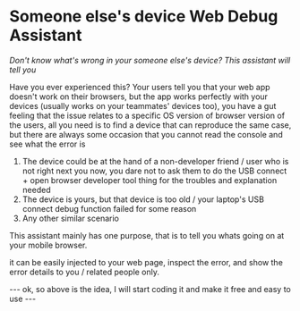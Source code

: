 # Someone else's device Web Debug Assistant
*Don't know what's wrong in your someone else's device? This assistant will tell you*

Have you ever experienced this? Your users tell you that your web app doesn't work on their browsers, but the app works perfectly with your devices (usually works on your teammates' devices too), you have a gut feeling that the issue relates to a specific OS version of browser version of the users, all you need is to find a device that can reproduce the same case, but there are always some occasion that you cannot read the console and see what the error is

1. The device could be at the hand of a non-developer friend / user who is not right next you now, you dare not to ask them to do the USB connect + open browser developer tool thing for the troubles and explanation needed
2. The device is yours, but that device is too old / your laptop's USB connect debug function failed for some reason
3. Any other similar scenario

This assistant mainly has one purpose, that is to tell you whats going on at your mobile browser.

it can be easily injected to your web page, inspect the error, and show the error details to you / related people only.

--- ok, so above is the idea, I will start coding it and make it free and easy to use ---

